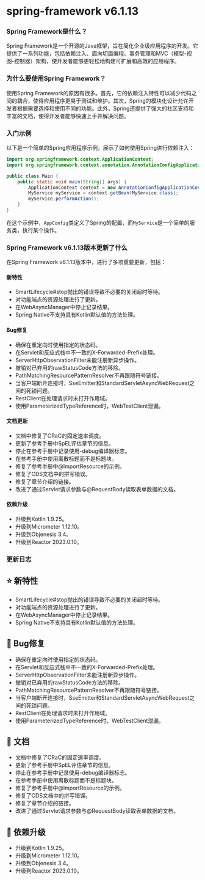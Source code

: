 # spring-framework v6.1.13
### Spring Framework是什么？

Spring Framework是一个开源的Java框架，旨在简化企业级应用程序的开发。它提供了一系列功能，包括依赖注入、面向切面编程、事务管理和MVC（模型-视图-控制器）架构，使开发者能够更轻松地构建可扩展和高效的应用程序。

### 为什么要使用Spring Framework？

使用Spring Framework的原因有很多。首先，它的依赖注入特性可以减少代码之间的耦合，使得应用程序更易于测试和维护。其次，Spring的模块化设计允许开发者根据需要选择和使用不同的功能。此外，Spring还提供了强大的社区支持和丰富的文档，使得开发者能够快速上手并解决问题。

### 入门示例

以下是一个简单的Spring应用程序示例，展示了如何使用Spring进行依赖注入：

```java
import org.springframework.context.ApplicationContext;
import org.springframework.context.annotation.AnnotationConfigApplicationContext;

public class Main {
    public static void main(String[] args) {
        ApplicationContext context = new AnnotationConfigApplicationContext(AppConfig.class);
        MyService myService = context.getBean(MyService.class);
        myService.performAction();
    }
}
```

在这个示例中，`AppConfig`类定义了Spring的配置，而`MyService`是一个简单的服务类，执行某个操作。

### Spring Framework v6.1.13版本更新了什么

在Spring Framework v6.1.13版本中，进行了多项重要更新，包括：

#### 新特性
- SmartLifecycle#stop抛出的错误导致不必要的关闭超时等待。
- 对功能端点的资源处理进行了更新。
- 在WebAsyncManager中停止记录结果。
- Spring Native不支持具有Kotlin默认值的方法处理。

#### Bug修复
- 确保在重定向时使用指定的状态码。
- 在Servlet和反应式栈中不一致的X-Forwarded-Prefix处理。
- ServerHttpObservationFilter未能注册新异步操作。
- 撤销对已弃用的rawStatusCode方法的移除。
- PathMatchingResourcePatternResolver不再跟随符号链接。
- 当客户端断开连接时，SseEmitter和StandardServletAsyncWebRequest之间的死锁问题。
- RestClient在处理请求时未打开作用域。
- 使用ParameterizedTypeReference时，WebTestClient泄漏。

#### 文档更新
- 文档中修复了CRaC的固定速率调度。
- 更新了参考手册中SpEL评估章节的信息。
- 停止在参考手册中记录使用-debug编译器标志。
- 在参考手册中使用离散标题而不是标题块。
- 修复了参考手册中@ImportResource的示例。
- 修复了CDS文档中的拼写错误。
- 修复了章节介绍的链接。
- 改进了通过Servlet请求参数与@RequestBody读取表单数据的文档。

#### 依赖升级
- 升级到Kotlin 1.9.25。
- 升级到Micrometer 1.12.10。
- 升级到Objenesis 3.4。
- 升级到Reactor 2023.0.10。

### 更新日志

## ⭐ 新特性
- SmartLifecycle#stop抛出的错误导致不必要的关闭超时等待。
- 对功能端点的资源处理进行了更新。
- 在WebAsyncManager中停止记录结果。
- Spring Native不支持具有Kotlin默认值的方法处理。

## 🐞 Bug修复
- 确保在重定向时使用指定的状态码。
- 在Servlet和反应式栈中不一致的X-Forwarded-Prefix处理。
- ServerHttpObservationFilter未能注册新异步操作。
- 撤销对已弃用的rawStatusCode方法的移除。
- PathMatchingResourcePatternResolver不再跟随符号链接。
- 当客户端断开连接时，SseEmitter和StandardServletAsyncWebRequest之间的死锁问题。
- RestClient在处理请求时未打开作用域。
- 使用ParameterizedTypeReference时，WebTestClient泄漏。

## 📔 文档
- 文档中修复了CRaC的固定速率调度。
- 更新了参考手册中SpEL评估章节的信息。
- 停止在参考手册中记录使用-debug编译器标志。
- 在参考手册中使用离散标题而不是标题块。
- 修复了参考手册中@ImportResource的示例。
- 修复了CDS文档中的拼写错误。
- 修复了章节介绍的链接。
- 改进了通过Servlet请求参数与@RequestBody读取表单数据的文档。

## 🔨 依赖升级
- 升级到Kotlin 1.9.25。
- 升级到Micrometer 1.12.10。
- 升级到Objenesis 3.4。
- 升级到Reactor 2023.0.10。